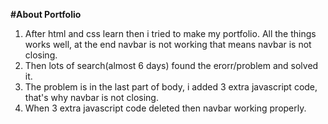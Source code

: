 **#About Portfolio**

1. After html and css learn then i tried to make my portfolio. All the things works well, at the end navbar is not working that means navbar is not closing.
2. Then lots of search(almost 6 days) found the erorr/problem and solved it.
3. The problem is in the last part of body, i added 3 extra javascript code, that's why navbar is not closing.
4. When 3 extra javascript code deleted then navbar working properly.
